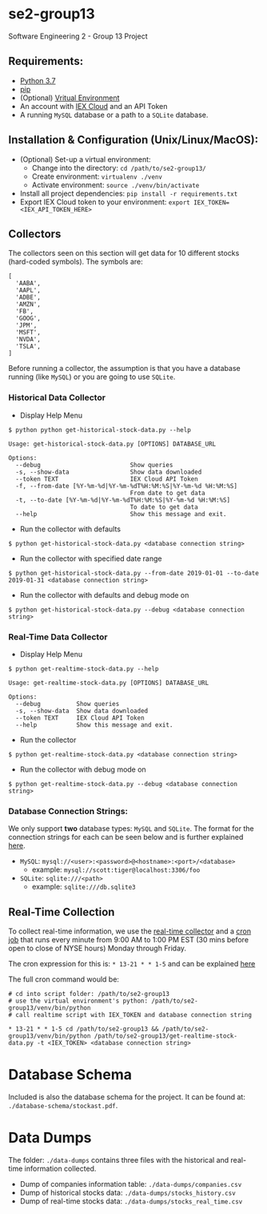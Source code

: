 # se2-group13
Software Engineering 2 - Group 13 Project

## Requirements:
* [Python 3.7](https://www.python.org/downloads/release/python-372/)
* [pip](https://pip.pypa.io/en/stable/installing/)
* (Optional) [Vritual Environment](https://virtualenv.pypa.io/en/latest/installation/)
* An account with [IEX Cloud](http://iexcloud.io/) and an API Token
* A running `MySQL` database or a path to a `SQLite` database.

## Installation & Configuration (Unix/Linux/MacOS):
* (Optional) Set-up a virtual environment:
	* Change into the directory: `cd /path/to/se2-group13/`
  * Create environment: `virtualenv ./venv`
  * Activate environment: `source ./venv/bin/activate`
* Install all project dependencies: `pip install -r requirements.txt`
* Export IEX Cloud token to your environment: `export IEX_TOKEN=<IEX_API_TOKEN_HERE>`

## Collectors
The collectors seen on this section will get data for 10 different stocks (hard-coded symbols). The symbols are:
```
[
  'AABA',
  'AAPL',
  'ADBE',
  'AMZN',
  'FB',
  'GOOG',
  'JPM',
  'MSFT',
  'NVDA',
  'TSLA',
]
```

Before running a collector, the assumption is that you have a database running (like `MySQL`)
or you are going to use `SQLite`.

### Historical Data Collector
* Display Help Menu
```
$ python python get-historical-stock-data.py --help

Usage: get-historical-stock-data.py [OPTIONS] DATABASE_URL

Options:
  --debug                         Show queries
  -s, --show-data                 Show data downloaded
  --token TEXT                    IEX Cloud API Token
  -f, --from-date [%Y-%m-%d|%Y-%m-%dT%H:%M:%S|%Y-%m-%d %H:%M:%S]
                                  From date to get data
  -t, --to-date [%Y-%m-%d|%Y-%m-%dT%H:%M:%S|%Y-%m-%d %H:%M:%S]
                                  To date to get data
  --help                          Show this message and exit.
```

* Run the collector with defaults
```
$ python get-historical-stock-data.py <database connection string>
```

* Run the collector with specified date range
```
$ python get-historical-stock-data.py --from-date 2019-01-01 --to-date 2019-01-31 <database connection string>
```

* Run the collector with defaults and debug mode on
```
$ python get-historical-stock-data.py --debug <database connection string>
```

### Real-Time Data Collector
* Display Help Menu
```
$ python get-realtime-stock-data.py --help

Usage: get-realtime-stock-data.py [OPTIONS] DATABASE_URL

Options:
  --debug          Show queries
  -s, --show-data  Show data downloaded
  --token TEXT     IEX Cloud API Token
  --help           Show this message and exit.
```

* Run the collector
```
$ python get-realtime-stock-data.py <database connection string>
```

* Run the collector with debug mode on
```
$ python get-realtime-stock-data.py --debug <database connection string>
```


### Database Connection Strings:

We only support **two** database types: `MySQL` and `SQLite`. The format for the connection strings
for each can be seen below and is further explained [here](https://docs.sqlalchemy.org/en/latest/core/engines.html#database-urls).

* `MySQL`: `mysql://<user>:<password>@<hostname>:<port>/<database>`
	* example: `mysql://scott:tiger@localhost:3306/foo`
* `SQLite`: `sqlite:///<path>`
	* example: `sqlite:///db.sqlite3`


## Real-Time Collection

To collect real-time information, we use the [real-time collector](#real-time-data-collector) and a [cron job](https://en.wikipedia.org/wiki/Cron) that runs every minute from 9:00 AM to 1:00 PM EST (30 mins before open to close of NYSE hours) Monday through Friday.

The cron expression for this is: `* 13-21 * * 1-5` and can be explained [here](https://crontab.guru/#*_13-21_*_*_1-5)

The full cron command would be:
```
# cd into script folder: /path/to/se2-group13
# use the virtual environment's python: /path/to/se2-group13/venv/bin/python
# call realtime script with IEX_TOKEN and database connection string

* 13-21 * * 1-5 cd /path/to/se2-group13 && /path/to/se2-group13/venv/bin/python /path/to/se2-group13/get-realtime-stock-data.py -t <IEX_TOKEN> <database connection string>
```


# Database Schema

Included is also the database schema for the project. It can be found at: `./database-schema/stockast.pdf`.


# Data Dumps

The folder: `./data-dumps` contains three files with the historical and real-time information collected.

* Dump of companies information table: `./data-dumps/companies.csv`
* Dump of historical stocks data: `./data-dumps/stocks_history.csv`
* Dump of real-time stocks data: `./data-dumps/stocks_real_time.csv`
